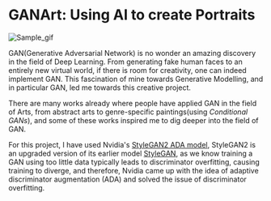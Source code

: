 # GANArt: Using AI to create Portraits

![Sample_gif](images/sample.gif)

GAN(Generative Adversarial Network) is no wonder an amazing discovery in the field of Deep Learning. From generating fake human faces to an entirely new virtual world, if there is room for creativity, one can indeed implement GAN. This fascination of mine towards Generative Modelling, and in particular GAN, led me towards this creative project.        

There are many works already where people have applied GAN in the field of Arts, from abstract arts to genre-specific paintings(using <i>Conditional GANs</i>), and some of these works inspired me to dig deeper into the field of GAN.

For this project, I have used Nvidia's [StyleGAN2 ADA model](https://arxiv.org/pdf/2006.06676.pdf), StyleGAN2 is an upgraded version of its earlier model [StyleGAN](https://arxiv.org/pdf/1812.04948.pdf), as we know training a GAN using too little data typically leads to discriminator overfitting, causing training to diverge, and therefore, Nvidia came up with the idea of adaptive discriminator augmentation (ADA) and solved the issue of discriminator overfitting.